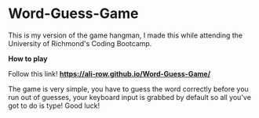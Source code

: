 # Word-Guess-Game
This is my version of the game hangman, I made this while attending the University of Richmond's Coding Bootcamp.

**How to play**

Follow this link! **https://ali-row.github.io/Word-Guess-Game/**

The game is very simple, you have to guess the word correctly before you run out of guesses, your keyboard input is grabbed by default so all you've got to do is type! Good luck!
